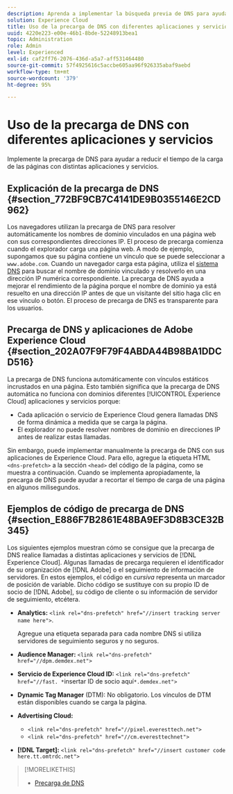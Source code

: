 ```yaml
---
description: Aprenda a implementar la búsqueda previa de DNS para ayudar a reducir los tiempos de carga de la página con diferentes aplicaciones y servicios en Experience Cloud.
solution: Experience Cloud
title: Uso de la precarga de DNS con diferentes aplicaciones y servicios
uuid: 4220e223-e00e-46b1-8bde-52248913bea1
topic: Administration
role: Admin
level: Experienced
exl-id: caf2ff76-2076-436d-a5a7-aff531464480
source-git-commit: 57f4925616c5accbe605aa96f926335abaf9aebd
workflow-type: tm+mt
source-wordcount: '379'
ht-degree: 95%

---
```


# Uso de la precarga de DNS con diferentes aplicaciones y servicios

Implemente la precarga de DNS para ayudar a reducir el tiempo de la carga de las páginas con distintas aplicaciones y servicios.

## Explicación de la precarga de DNS {#section_772BF9CB7C4141DE9B0355146E2CD962}

Los navegadores utilizan la precarga de DNS para resolver automáticamente los nombres de dominio vinculados en una página web con sus correspondientes direcciones IP. El proceso de precarga comienza cuando el explorador carga una página web. A modo de ejemplo, supongamos que su página contiene un vínculo que se puede seleccionar a `www.adobe.com`. Cuando un navegador carga esta página, utiliza el [sistema DNS](https://www.networksolutions.com/support/what-is-a-domain-name-server-dns-and-how-does-it-work/) para buscar el nombre de dominio vinculado y resolverlo en una dirección IP numérica correspondiente. La precarga de DNS ayuda a mejorar el rendimiento de la página porque el nombre de dominio ya está resuelto en una dirección IP antes de que un visitante del sitio haga clic en ese vínculo o botón. El proceso de precarga de DNS es transparente para los usuarios.

## Precarga de DNS y aplicaciones de Adobe Experience Cloud {#section_202A07F9F79F4ABDA44B98BA1DDCD516}

La precarga de DNS funciona automáticamente con vínculos estáticos incrustados en una página. Esto también significa que la precarga de DNS automática no funciona con dominios diferentes [!UICONTROL Experience Cloud] aplicaciones y servicios porque:

* Cada aplicación o servicio de Experience Cloud genera llamadas DNS de forma dinámica a medida que se carga la página.
* El explorador no puede resolver nombres de dominio en direcciones IP antes de realizar estas llamadas.

Sin embargo, puede implementar manualmente la precarga de DNS con sus aplicaciones de Experience Cloud. Para ello, agregue la etiqueta HTML `<dns-prefetch>` a la sección `<head>` del código de la página, como se muestra a continuación. Cuando se implementa apropiadamente, la precarga de DNS puede ayudar a recortar el tiempo de carga de una página en algunos milisegundos.

## Ejemplos de código de precarga de DNS {#section_E886F7B2861E48BA9EF3D8B3CE32B345}

Los siguientes ejemplos muestran cómo se consigue que la precarga de DNS realice llamadas a distintas aplicaciones y servicios de [!DNL Experience Cloud]. Algunas llamadas de precarga requieren el identificador de su organización de [!DNL Adobe] o el seguimiento de información de servidores. En estos ejemplos, el código en *cursiva* representa un marcador de posición de variable. Dicho código se sustituye con su propio ID de socio de [!DNL Adobe], su código de cliente o su información de servidor de seguimiento, etcétera.

* **Analytics:** `<link rel="dns-prefetch" href="//insert tracking server name here">`.

  Agregue una etiqueta separada para cada nombre DNS si utiliza servidores de seguimiento seguros y no seguros.

* **Audience Manager:** `<link rel="dns-prefetch" href="//dpm.demdex.net">`

* **Servicio de Experience Cloud ID:** `<link rel="dns-prefetch" href="//fast. *`insertar ID de socio aquí`*.demdex.net">`

* **Dynamic Tag Manager** (DTM): No obligatorio. Los vínculos de DTM están disponibles cuando se carga la página.

* **Advertising Cloud:**

   * `<link rel="dns-prefetch" href="//pixel.everesttech.net">`
   * `<link rel="dns-prefetch" href="//cm.everesttechnet">`

* **[!DNL Target]:** `<link rel="dns-prefetch" href="//insert customer code here.tt.omtrdc.net">`

>[!MORELIKETHIS]
>
>* [Precarga de DNS](https://www.chromium.org/developers/design-documents/dns-prefetching)
